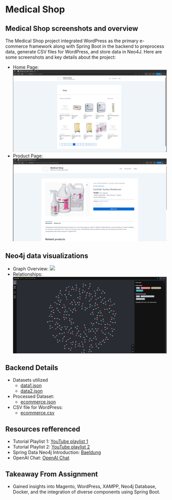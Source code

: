 # Medical Shop
## Medical Shop screenshots and overview
The Medical Shop project integrated WordPress as the primary e-commerce framework along with Spring Boot in the backend to preprocess data, generate CSV files for WordPress, and store data in Neo4J. Here are some screenshots and key details about the project:
- Home Page:
  ![](/Frontend-WordPress/Homepage.png)
- Product Page:
![](/Frontend-WordPress/ProductPage.png)

## Neo4j data visualizations
- Graph Overview:
  ![](/Database-Neo4J/graph.svg)
- Relationships:
  ![](/Database-Neo4J/relationships.png)

## Backend Details
- Datasets utilized
    - [data1.json](./Backend-SpringBoot/ecommerce/src/main/resources/data1.json)
    - [data2.json](./Backend-SpringBoot/ecommerce/src/main/resources/data2.json)
- Processed Dataset: 
    - [ecommerce.json](./Backend-SpringBoot/ecommerce/ecomm.json)
- CSV file for WordPress: 
    - [ecommerce.csv](./Backend-SpringBoot/ecommerce/ecomm.csv)

## Resources refferenced
- Tutorial Playlist 1: [YouTube playlist 1](https://www.youtube.com/watch?v=XwXWg5fU7tY&list=PLeoWPZvrjokdF3KGMiEFuLXLIu1l2xlvd)
- Tutorial Playlist 2: [YouTube playlist 2](https://www.youtube.com/watch?v=tKwPzva-tOc&list=PLM0HAJP9endAs2xn5pr0iLYVcwhN3M6kR)
- Spring Data Neo4j Introduction: [Baeldung](https://www.baeldung.com/spring-data-neo4j-intro)
- OpenAI Chat: [OpenAI Chat](https://chat.openai.com/)

## Takeaway From Assignment
- Gained insights into Magento, WordPress, XAMPP, Neo4j Database, Docker, and the integration of diverse components using Spring Boot.